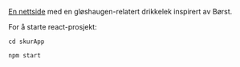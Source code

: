 
[En nettside](https://nidarus.no/) med en gløshaugen-relatert drikkelek inspirert av Børst. 



For å starte react-prosjekt:

```cd skurApp```

```npm start```

